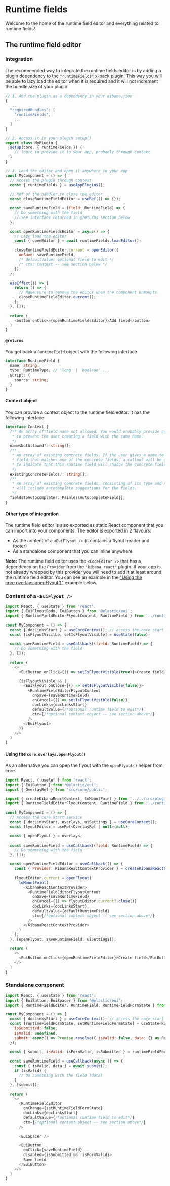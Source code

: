 # Runtime fields

Welcome to the home of the runtime field editor and everything related to runtime fields!

## The runtime field editor

### Integration

The recommended way to integrate the runtime fields editor is by adding a plugin dependency to the `"runtimeFields"` x-pack plugin. This way you will be able to lazy load the editor when it is required and it will not increment the bundle size of your plugin.

```js
// 1. Add the plugin as a dependency in your kibana.json
{
  ...
  "requiredBundles": [
    "runtimeFields",
    ...
  ]
}

// 2. Access it in your plugin setup()
export class MyPlugin {
  setup(core, { runtimeFields }) {
    // logic to provide it to your app, probably through context
  }
}

// 3. Load the editor and open it anywhere in your app
const MyComponent = () => {
  // Access the plugin through context
  const { runtimeFields } = useAppPlugins();

  // Ref of the handler to close the editor
  const closeRuntimeFieldEditor = useRef(() => {});

  const saveRuntimeField = (field: RuntimeField) => {
    // Do something with the field
    // See interface returned in @returns section below
  };

  const openRuntimeFieldsEditor = async() => {
    // Lazy load the editor
    const { openEditor } = await runtimeFields.loadEditor();

    closeRuntimeFieldEditor.current = openEditor({
      onSave: saveRuntimeField,
      /* defaultValue: optional field to edit */
      /* ctx: Context -- see section below */
    });
  };

  useEffect(() => {
    return () => {
      // Make sure to remove the editor when the component unmounts
      closeRuntimeFieldEditor.current();
    };
  }, []);

  return (
    <button onClick={openRuntimeFieldsEditor}>Add field</button>
  )
}
```

#### `@returns`

You get back a `RuntimeField` object with the following interface

```ts
interface RuntimeField {
  name: string;
  type: RuntimeType; // 'long' | 'boolean' ...
  script: {
    source: string;
  }
}
```

#### Context object

You can provide a context object to the runtime field editor. It has the following interface

```ts
interface Context {
  /** An array of field name not allowed. You would probably provide an array of existing runtime fields
   * to prevent the user creating a field with the same name.
   */
  namesNotAllowed?: string[];
  /**
   * An array of existing concrete fields. If the user gives a name to the runtime
   * field that matches one of the concrete fields, a callout will be displayed
   * to indicate that this runtime field will shadow the concrete field.
   */
  existingConcreteFields?: string[];
  /**
   * An array of existing concrete fields, consisting of its type and name. If provided, the editor
   * will include autocomplete suggestions for the fields.
   */
  fieldsToAutocomplete?: PainlessAutocompleteField[];
}
```

#### Other type of integration

The runtime field editor is also exported as static React component that you can import into your components. The editor is exported in 2 flavours:

* As the content of a `<EuiFlyout />` (it contains a flyout header and footer)
* As a standalone component that you can inline anywhere

**Note:** The runtime field editor uses the `<CodeEditor />` that has a dependency on the `Provider` from the `"kibana_react"` plugin. If your app is not already wrapped by this provider you will need to add it at least around the runtime field editor. You can see an example in the ["Using the core.overlays.openFlyout()"](#using-the-coreoverlaysopenflyout) example below.

### Content of a `<EuiFlyout />`

```js
import React, { useState } from 'react';
import { EuiFlyoutBody, EuiButton } from '@elastic/eui';
import { RuntimeFieldEditorFlyoutContent, RuntimeField } from '../runtime_fields/public';

const MyComponent = () => {
  const { docLinksStart } = useCoreContext(); // access the core start service
  const [isFlyoutVisilbe, setIsFlyoutVisible] = useState(false);
 
  const saveRuntimeField = useCallback((field: RuntimeField) => {
    // Do something with the field
  }, []);

  return (
    <>
      <EuiButton onClick={() => setIsFlyoutVisible(true)}>Create field</EuiButton>

      {isFlyoutVisible && (
        <EuiFlyout onClose={() => setIsFlyoutVisible(false)}>
          <RuntimeFieldEditorFlyoutContent
            onSave={saveRuntimeField}
            onCancel={() => setIsFlyoutVisible(false)}
            docLinks={docLinksStart}
            defaultValue={/*optional runtime field to edit*/}
            ctx={/*optional context object -- see section above*/}
          />
        </EuiFlyout>
      )}
    </>
  ) 
}
```

#### Using the `core.overlays.openFlyout()`

As an alternative you can open the flyout with the `openFlyout()` helper from core.

```js
import React, { useRef } from 'react';
import { EuiButton } from '@elastic/eui';
import { OverlayRef } from 'src/core/public';

import { createKibanaReactContext, toMountPoint } from '../../src/plugins/kibana_react/public';
import { RuntimeFieldEditorFlyoutContent, RuntimeField } from '../runtime_fields/public';

const MyComponent = () => {
  // Access the core start service
  const { docLinksStart, overlays, uiSettings } = useCoreContext();
  const flyoutEditor = useRef<OverlayRef | null>(null);

  const { openFlyout } = overlays;
 
  const saveRuntimeField = useCallback((field: RuntimeField) => {
    // Do something with the field
  }, []);

  const openRuntimeFieldEditor = useCallback(() => {
    const { Provider: KibanaReactContextProvider } = createKibanaReactContext({ uiSettings });

    flyoutEditor.current = openFlyout(
      toMountPoint(
        <KibanaReactContextProvider>
          <RuntimeFieldEditorFlyoutContent
            onSave={saveRuntimeField}
            onCancel={() => flyoutEditor.current?.close()}
            docLinks={docLinksStart}
            defaultValue={defaultRuntimeField}
            ctx={/*optional context object -- see section above*/}
          />
        </KibanaReactContextProvider>
      )
    );
  }, [openFlyout, saveRuntimeField, uiSettings]);

  return (
    <>
      <EuiButton onClick={openRuntimeFieldEditor}>Create field</EuiButton>
    </>
  ) 
}
```

### Standalone component

```js
import React, { useState } from 'react';
import { EuiButton, EuiSpacer } from '@elastic/eui';
import { RuntimeFieldEditor, RuntimeField, RuntimeFieldFormState } from '../runtime_fields/public';

const MyComponent = () => {
  const { docLinksStart } = useCoreContext(); // access the core start service
  const [runtimeFieldFormState, setRuntimeFieldFormState] = useState<RuntimeFieldFormState>({
    isSubmitted: false,
    isValid: undefined,
    submit: async() => Promise.resolve({ isValid: false, data: {} as RuntimeField })
  });

  const { submit, isValid: isFormValid, isSubmitted } = runtimeFieldFormState;
 
  const saveRuntimeField = useCallback(async () => {
    const { isValid, data } = await submit();
    if (isValid) {
      // Do something with the field (data)
    }
  }, [submit]);

  return (
    <>
      <RuntimeFieldEditor
        onChange={setRuntimeFieldFormState}
        docLinks={docLinksStart}
        defaultValue={/*optional runtime field to edit*/}
        ctx={/*optional context object -- see section above*/}
      />

      <EuiSpacer />

      <EuiButton
        onClick={saveRuntimeField}
        disabled={isSubmitted && !isFormValid}>
        Save field
      </EuiButton>
    </>
  ) 
}
```